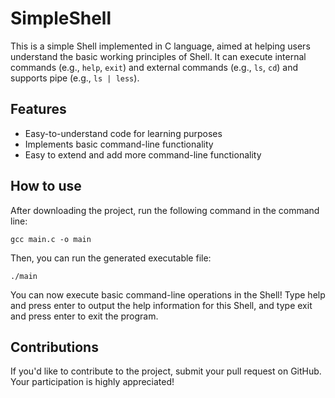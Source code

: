 # SimpleShell

This is a simple Shell implemented in C language, aimed at helping users understand the basic working principles of Shell. It can execute internal commands (e.g., `help`, `exit`) and external commands (e.g., `ls`, `cd`) and supports pipe (e.g., `ls | less`).

## Features

- Easy-to-understand code for learning purposes
- Implements basic command-line functionality
- Easy to extend and add more command-line functionality

## How to use

After downloading the project, run the following command in the command line:

```shell
gcc main.c -o main
```

Then, you can run the generated executable file:

```shell
./main
```

You can now execute basic command-line operations in the Shell! Type help and press enter to output the help information for this Shell, and type exit and press enter to exit the program.

## Contributions

If you'd like to contribute to the project, submit your pull request on GitHub. Your participation is highly appreciated!
